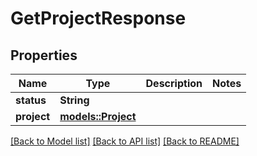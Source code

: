 # GetProjectResponse

## Properties

Name | Type | Description | Notes
------------ | ------------- | ------------- | -------------
**status** | **String** |  | 
**project** | [**models::Project**](Project.md) |  | 

[[Back to Model list]](../README.md#documentation-for-models) [[Back to API list]](../README.md#documentation-for-api-endpoints) [[Back to README]](../README.md)


